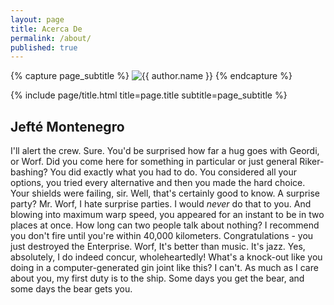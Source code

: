 ```yaml
---
layout: page
title: Acerca De
permalink: /about/
published: true
---
```


<div class="page" markdown="1">

{% capture page_subtitle %}
<img
    class="me"
    alt="{{ author.name }}"
    src="{{ site.author.photo | relative_url }}"
    srcset="{{ site.author.photo2x | relative_url }} 2x"
/>
{% endcapture %}

{% include page/title.html title=page.title subtitle=page_subtitle %}

## Jefté Montenegro

I'll alert the crew. Sure. You'd be surprised how far a hug goes with Geordi, or Worf. Did you come here for something in particular or just general Riker-bashing? You did exactly what you had to do. You considered all your options, you tried every alternative and then you made the hard choice. Your shields were failing, sir. Well, that's certainly good to know. A surprise party? Mr. Worf, I hate surprise parties. I would *never* do that to you. And blowing into maximum warp speed, you appeared for an instant to be in two places at once. How long can two people talk about nothing? I recommend you don't fire until you're within 40,000 kilometers. Congratulations - you just destroyed the Enterprise. Worf, It's better than music. It's jazz. Yes, absolutely, I do indeed concur, wholeheartedly! What's a knock-out like you doing in a computer-generated gin joint like this? I can't. As much as I care about you, my first duty is to the ship. Some days you get the bear, and some days the bear gets you.

</div>
